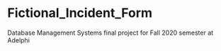 # Fictional_Incident_Form
Database Management Systems final project for Fall 2020 semester at Adelphi
